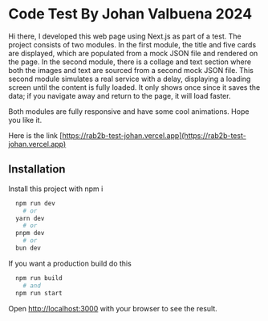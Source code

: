 # Code Test By Johan Valbuena 2024

Hi there, I developed this web page using Next.js as part of a test. The project consists of two modules. In the first module, the title and five cards are displayed, which are populated from a mock JSON file and rendered on the page. In the second module, there is a collage and text section where both the images and text are sourced from a second mock JSON file. This second module simulates a real service with a delay, displaying a loading screen until the content is fully loaded. It only shows once since it saves the data; if you navigate away and return to the page, it will load faster.

Both modules are fully responsive and have some cool animations. Hope you like it.

Here is the link [https://rab2b-test-johan.vercel.app](https://rab2b-test-johan.vercel.app)

## Installation

Install this project with npm i

```bash
  npm run dev
    # or
  yarn dev
    # or
  pnpm dev
    # or
  bun dev
```

If you want a production build do this

```bash
  npm run build
    # and
  npm run start
```

Open [http://localhost:3000](http://localhost:3000) with your browser to see the result.
